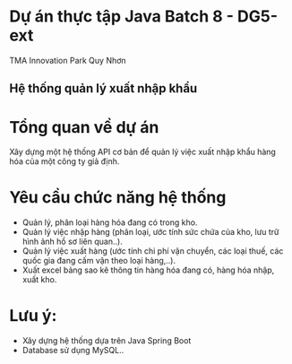 # Dự án thực tập Java Batch 8 - DG5-ext
TMA Innovation Park
Quy Nhơn

## Hệ thống quản lý xuất nhập khẩu
# Tổng quan về dự án

Xây dựng một hệ thống API cơ bản để quản lý việc xuất nhập khẩu hàng hóa của một công ty giả định.

# Yêu cầu chức năng hệ thống
- Quản lý, phân loại hàng hóa đang có trong kho.
- Quản lý việc nhập hàng (phân loại, ước tính sức chứa của kho, lưu trữ hình ảnh hồ sơ liên quan..).
- Quản lý việc xuất hàng (ước tính chi phí vận chuyển, các loại thuế, các quốc gia đang cấm vận theo loại hàng,..).
- Xuất excel bảng sao kê thông tin hàng hóa đang có, hàng hóa nhập, xuất kho.
# Lưu ý:
- Xây dựng hệ thống dựa trên Java Spring Boot
- Database sử dụng MySQL..
